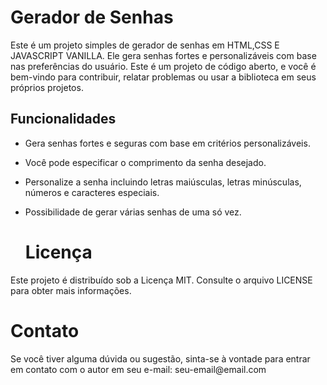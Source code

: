 # Gerador de Senhas

Este é um projeto simples de gerador de senhas em HTML,CSS E JAVASCRIPT VANILLA. Ele gera senhas fortes e personalizáveis com base nas preferências do usuário. Este é um projeto de código aberto, e você é bem-vindo para contribuir, relatar problemas ou usar a biblioteca em seus próprios projetos.

## Funcionalidades

- Gera senhas fortes e seguras com base em critérios personalizáveis.
- Você pode especificar o comprimento da senha desejado.
- Personalize a senha incluindo letras maiúsculas, letras minúsculas, números e caracteres especiais.
- Possibilidade de gerar várias senhas de uma só vez.

  <h1>Licença</h1>
Este projeto é distribuído sob a Licença MIT. Consulte o arquivo LICENSE para obter mais informações.

<h1>Contato</h1>
Se você tiver alguma dúvida ou sugestão, sinta-se à vontade para entrar em contato com o autor em seu e-mail: seu-email@email.com
